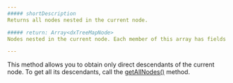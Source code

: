 ```yaml
---
##### shortDescription
Returns all nodes nested in the current node.

##### return: Array<dxTreeMapNode>
Nodes nested in the current node. Each member of this array has fields and methods described in the [Node](/api-reference/20%20Data%20Visualization%20Widgets/dxTreeMap/6%20Node '/Documentation/ApiReference/Data_Visualization_Widgets/dxTreeMap/Node') section.

---
```

This method allows you to obtain only direct descendants of the current node. To get all its descendants, call the [getAllNodes()](/api-reference/20%20Data%20Visualization%20Widgets/dxTreeMap/6%20Node/3%20Methods/getAllNodes().md '/Documentation/ApiReference/Data_Visualization_Widgets/dxTreeMap/Node/Methods/#getAllNodes') method.
